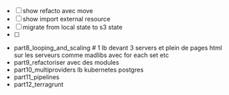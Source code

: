

- [ ] show refacto avec move
- [ ] show import external resource
- [ ] migrate from local state to s3 state
- [ ]

- part8_looping_and_scaling # 1 lb devant 3 servers et plein de pages html sur les serveurs comme madlibs avec for each set etc
- part9_refactoriser avec des modules
- part10_multiproviders lb kubernetes postgres
- part11_pipelines
- part12_terragrunt